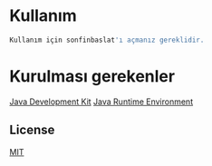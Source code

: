 # Kullanım
```bash
Kullanım için sonfinbaslat'ı açmanız gereklidir.
```
# Kurulması gerekenler

[Java Development Kit](https://www.oracle.com/java/technologies/downloads/#jdk22-windows)
[Java Runtime Environment](https://www.java.com/tr/download/manual.jsp)

## License

[MIT](https://choosealicense.com/licenses/mit/)
